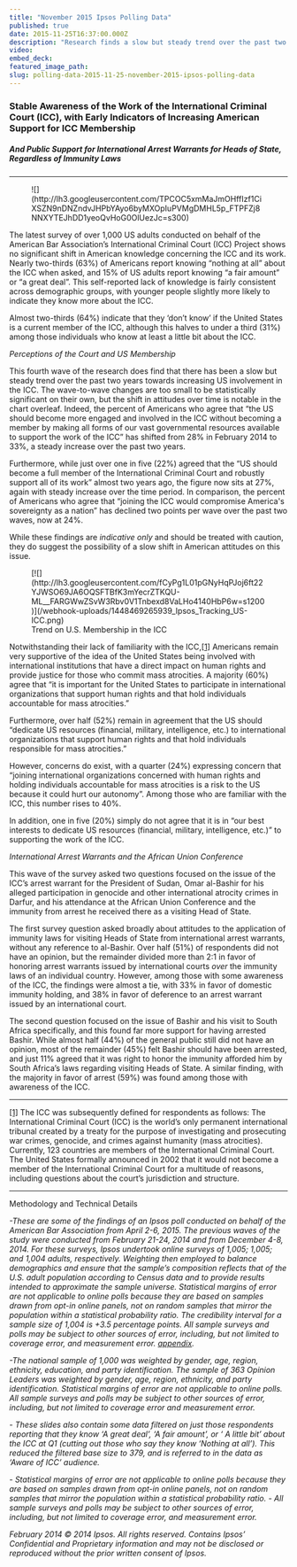 ```yaml
---
title: "November 2015 Ipsos Polling Data"
published: true
date: 2015-11-25T16:37:00.000Z
description: "Research finds a slow but steady trend over the past two years in favor of greater US involvement in the ICC. "
video:
embed_deck:
featured_image_path:
slug: polling-data-2015-11-25-november-2015-ipsos-polling-data
---
```


### Stable Awareness of the Work of the International Criminal Court (ICC), with Early Indicators of Increasing American Support for ICC Membership

##### And Public Support for International Arrest Warrants for Heads of State, Regardless of Immunity Laws

* * *

<figure data-type="image" class="wy-figure-left wy-figure-small">![](http://lh3.googleusercontent.com/TPCOC5xmMaJmOHffIzf1CiXSZN9nDNZndvJHPbYAyo6byMXOpIuPVMgDMHL5p_FTPFZj8NNXYTEJhDD1yeoQvHoG0OlUezJc=s300)</figure>

The latest survey of over 1,000 US adults conducted on behalf of the American Bar Association’s International Criminal Court (ICC) Project shows no significant shift in American knowledge concerning the ICC and its work. Nearly two-thirds (63%) of Americans report knowing “nothing at all” about the ICC when asked, and 15% of US adults report knowing “a fair amount” or “a great deal”. This self-reported lack of knowledge is fairly consistent across demographic groups, with younger people slightly more likely to indicate they know more about the ICC.

Almost two-thirds (64%) indicate that they ‘don’t know’ if the United States is a current member of the ICC, although this halves to under a third (31%) among those individuals who know at least a little bit about the ICC.

_Perceptions of the Court and US Membership_

This fourth wave of the research does find that there has been a slow but steady trend over the past two years towards increasing US involvement in the ICC. The wave-to-wave changes are too small to be statistically significant on their own, but the shift in attitudes over time is notable in the chart overleaf. Indeed, the percent of Americans who agree that “the US should become more engaged and involved in the ICC without becoming a member by making all forms of our vast governmental resources available to support the work of the ICC” has shifted from 28% in February 2014 to 33%, a steady increase over the past two years.

Furthermore, while just over one in five (22%) agreed that the “US should become a full member of the International Criminal Court and robustly support all of its work” almost two years ago, the figure now sits at 27%, again with steady increase over the time period. In comparison, the percent of Americans who agree that “joining the ICC would compromise America's sovereignty as a nation” has declined two points per wave over the past two waves, now at 24%.

While these findings are _indicative only_ and should be treated with caution, they do suggest the possibility of a slow shift in American attitudes on this issue.

<figure data-type="image">[![](http://lh3.googleusercontent.com/fCyPg1L01pGNyHqPJoj6ft22YJWSO69JA6OQSFTBfK3mYecrZTKQU-ML__FARGWwZSvW3Rbv0V1Tnbexd8VaLHo4140HbP6w=s1200)](/webhook-uploads/1448469265939_Ipsos_Tracking_US-ICC.png)

<figcaption>Trend on U.S. Membership in the ICC</figcaption>

</figure>

Notwithstanding their lack of familiarity with the ICC,[[1]](file:///C:/Users/ABALoaner/Downloads/Ipsos%20ABA%20ICC%20Factum%2011.21.15.docx#_ftn1) Americans remain very supportive of the idea of the United States being involved with international institutions that have a direct impact on human rights and provide justice for those who commit mass atrocities. A majority (60%) agree that “it is important for the United States to participate in international organizations that support human rights and that hold individuals accountable for mass atrocities.”

Furthermore, over half (52%) remain in agreement that the US should “dedicate US resources (financial, military, intelligence, etc.) to international organizations that support human rights and that hold individuals responsible for mass atrocities.”

However, concerns do exist, with a quarter (24%) expressing concern that “joining international organizations concerned with human rights and holding individuals accountable for mass atrocities is a risk to the US because it could hurt our autonomy”. Among those who are familiar with the ICC, this number rises to 40%.

In addition, one in five (20%) simply do not agree that it is in “our best interests to dedicate US resources (financial, military, intelligence, etc.)” to supporting the work of the ICC.

_International Arrest Warrants and the African Union Conference_

This wave of the survey asked two questions focused on the issue of the ICC’s arrest warrant for the President of Sudan, Omar al-Bashir for his alleged participation in genocide and other international atrocity crimes in Darfur, and his attendance at the African Union Conference and the immunity from arrest he received there as a visiting Head of State.

The first survey question asked broadly about attitudes to the application of immunity laws for visiting Heads of State from international arrest warrants, without any reference to al-Bashir. Over half (51%) of respondents did not have an opinion, but the remainder divided more than 2:1 in favor of honoring arrest warrants issued by international courts _over_ the immunity laws of an individual country. However, among those with some awareness of the ICC, the findings were almost a tie, with 33% in favor of domestic immunity holding, and 38% in favor of deference to an arrest warrant issued by an international court.

The second question focused on the issue of Bashir and his visit to South Africa specifically, and this found far more support for having arrested Bashir. While almost half (44%) of the general public still did not have an opinion, most of the remainder (45%) felt Bashir should have been arrested, and just 11% agreed that it was right to honor the immunity afforded him by South Africa’s laws regarding visiting Heads of State. A similar finding, with the majority in favor of arrest (59%) was found among those with awareness of the ICC.

* * *

[[1]](file:///C:/Users/ABALoaner/Downloads/Ipsos%20ABA%20ICC%20Factum%2011.21.15.docx#_ftnref1) The ICC was subsequently defined for respondents as follows: The International Criminal Court (ICC) is the world’s only permanent international tribunal created by a treaty for the purpose of investigating and prosecuting war crimes, genocide, and crimes against humanity (mass atrocities). Currently, 123 countries are members of the International Criminal Court. The United States formally announced in 2002 that it would not become a member of the International Criminal Court for a multitude of reasons, including questions about the court’s jurisdiction and structure.

* * *

Methodology and Technical Details

_-These are some of the findings of an Ipsos poll conducted on behalf of the American Bar Association from April 2-6, 2015. The previous waves of the study were conducted from February 21-24, 2014 and from December 4-8, 2014. For these surveys, Ipsos undertook online surveys of 1,005; 1,005; and 1,004 adults, respectively. Weighting then employed to balance demographics and ensure that the sample’s composition reflects that of the U.S. adult population according to Census data and to provide results intended to approximate the sample universe. Statistical margins of error are not applicable to online polls because they are based on samples drawn from opt-in online panels, not on random samples that mirror the population within a statistical probability ratio. The credibility interval for a sample size of 1,004 is +3.5 percentage points. All sample surveys and polls may be subject to other sources of error, including, but not limited to coverage error, and measurement error. [appendix](http://www.international-criminal-justice-today.org/ipsos-appendix/)._

_-The national sample of 1,000 was weighted by gender, age, region, ethnicity, education, and party identification. The sample of 363 Opinion Leaders was weighted by gender, age, region, ethnicity, and party identification. Statistical margins of error are not applicable to online polls. All sample surveys and polls may be subject to other sources of error, including, but not limited to coverage error and measurement error._

_- These slides also contain some data filtered on just those respondents reporting that they know ‘A great deal’, ‘A fair amount’, or ‘ A little bit’ about the ICC at Q1 (cutting out those who say they know ‘Nothing at all’). This reduced the filtered base size to 379, and is referred to in the data as ‘Aware of ICC’ audience._

_- Statistical margins of error are not applicable to online polls because they are based on samples drawn from opt-in online panels, not on random samples that mirror the population within a statistical probability ratio._ _- All sample surveys and polls may be subject to other sources of error, including, but not limited to coverage error, and measurement error._

_February 2014 © 2014 Ipsos. All rights reserved. Contains Ipsos’ Confidential and Proprietary information and may not be disclosed or reproduced without the prior written consent of Ipsos._

